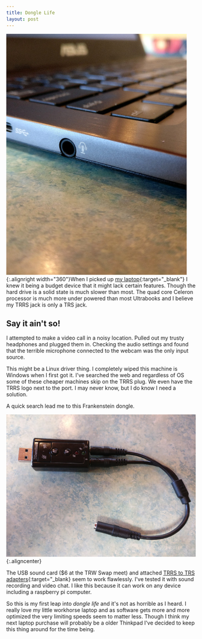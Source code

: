 ```yaml
---
title: Dongle Life
layout: post
---
```

![TRRS or Not?](/images/headphone.jpg){:.alignright width="360"}When I picked up [my laptop](https://www.amazon.com/gp/product/B01B9APNG0/){:target="_blank"} I knew it being a budget device that it might lack certain features. Though the hard drive is a solid state is much slower than most. The quad core Celeron processor is much more under powered than most Ultrabooks and I believe my TRRS jack is only a TRS jack.

## Say it ain't so!

I attempted to make a video call in a noisy location. Pulled out my trusty headphones and plugged them in. Checking the audio settings and found that the terrible microphone connected to the webcam was the only input source.

This might be a Linux driver thing. I completely wiped this machine is Windows when I first got it. I've searched the web and regardless of OS some of these cheaper machines skip on the TRRS plug. We even have the TRRS logo next to the port. I may never know, but I do know I need a solution.

A quick search lead me to this Frankenstein dongle.

![It's alive!](/images/dongle.jpg){:.aligncenter}

The USB sound card ($6 at the TRW Swap meet) and attached [TRRS to TRS adapters](https://www.amazon.com/gp/product/B00N03ZYUU){:target="_blank} seem to work flawlessly. I've tested it with sound recording and video chat. I like this because it can work on any device including a raspberry pi computer.

So this is my first leap into _dongle life_ and it's not as horrible as I heard. I really love my little workhorse laptop and as software gets more and more optimized the very limiting speeds seem to matter less. Though I think my next laptop purchase will probably be a older Thinkpad I've decided to keep this thing around for the time being.